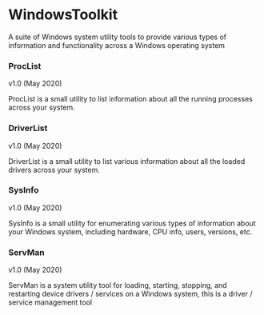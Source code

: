 # WindowsToolkit

A suite of Windows system utility tools to provide various types of information and functionality across a Windows operating system

### ProcList

v1.0 (May 2020)

ProcList is a small utility to list information about all the running processes across your system.

### DriverList

v1.0 (May 2020)

DriverList is a small utility to list various information about all the loaded drivers across your system.

### SysInfo

v1.0 (May 2020)

SysInfo is a small utility for enumerating various types of information about your Windows system, including hardware, CPU info, users, versions, etc.

### ServMan

v1.0 (May 2020)

ServMan is a system utility tool for loading, starting, stopping, and restarting device drivers / services on a Windows system, this is a driver / service management tool
